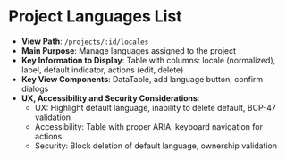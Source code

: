 # Project Languages List

- **View Path**: `/projects/:id/locales`
- **Main Purpose**: Manage languages assigned to the project
- **Key Information to Display**: Table with columns: locale (normalized), label, default indicator, actions (edit, delete)
- **Key View Components**: DataTable, add language button, confirm dialogs
- **UX, Accessibility and Security Considerations**:
  - UX: Highlight default language, inability to delete default, BCP-47 validation
  - Accessibility: Table with proper ARIA, keyboard navigation for actions
  - Security: Block deletion of default language, ownership validation
